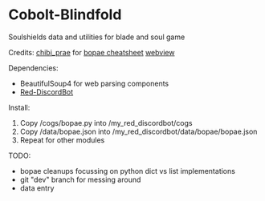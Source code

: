 # Cobolt-Blindfold
Soulshields data and utilities for blade and soul game


Credits:
[chibi_prae](https://twitter.com/chibi_prae) for [bopae cheatsheet](https://docs.google.com/spreadsheets/d/1JOQK34BUTR_55XwnbJOk388gjokrtLZFdhi3vIwXjZc) [webview](https://docs.google.com/spreadsheets/d/1JOQK34BUTR_55XwnbJOk388gjokrtLZFdhi3vIwXjZc/htmlview?sle=true#)


Dependencies:
* BeautifulSoup4 for web parsing components
* [Red-DiscordBot](https://github.com/Twentysix26/Red-DiscordBot)

Install: 
1. Copy /cogs/bopae.py into /my_red_discordbot/cogs
2. Copy /data/bopae.json into /my_red_discordbot/data/bopae/bopae.json
3. Repeat for other modules


TODO:
- bopae cleanups focussing on python dict vs list implementations
- git "dev" branch for messing around 
- data entry
